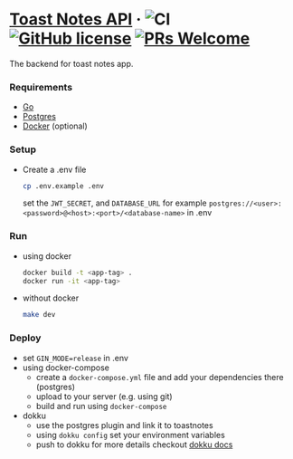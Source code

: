 # [Toast Notes API](https://toast.msal.dev) &middot; ![CI](https://github.com/msal4/toastnotes-server/workflows/CI/badge.svg) [![GitHub license](https://img.shields.io/badge/license-MIT-blue.svg)](https://github.com/msal4/toastnotes-server/blob/master/LICENSE) [![PRs Welcome](https://img.shields.io/badge/PRs-welcome-brightgreen.svg)](https://github.com/msal4/toastnotes-server/pulls)


The backend for toast notes app.
### Requirements
- [Go](https://golang.org/)
- [Postgres](https://www.postgresql.org/)
- [Docker](https://www.docker.com/) (optional)

### Setup
- Create a .env file
  ```bash
  cp .env.example .env
  ```
  set the `JWT_SECRET`, and `DATABASE_URL` for example `postgres://<user>:<password>@<host>:<port>/<database-name>` in .env


### Run
- using docker
  ```bash
  docker build -t <app-tag> .
  docker run -it <app-tag>
  ```
- without docker
  ```bash
  make dev
  ```
### Deploy
- set `GIN_MODE=release` in .env
- using docker-compose
  - create a `docker-compose.yml` file and add your dependencies there (postgres)
  - upload to your server (e.g. using git)
  - build and run using `docker-compose`
- dokku
  - use the postgres plugin and link it to toastnotes
  - using `dokku config` set your environment variables
  - push to dokku
  for more details checkout [dokku docs](http://dokku.viewdocs.io/dokku/)
